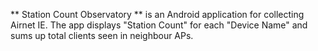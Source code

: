 
** Station Count Observatory ** is an Android application for collecting Airnet IE.
The app displays "Station Count" for each "Device Name" and sums up total clients
seen in neighbour APs.